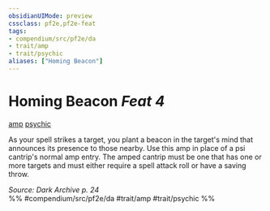 ```yaml
---
obsidianUIMode: preview
cssclass: pf2e,pf2e-feat
tags:
- compendium/src/pf2e/da
- trait/amp
- trait/psychic
aliases: ["Homing Beacon"]
---
```

# Homing Beacon  *Feat 4*  
[amp](../../rules/traits/amp-da.md)  [psychic](../../rules/traits/psychic-da.md)  


As your spell strikes a target, you plant a beacon in the target's mind that announces its presence to those nearby. Use this amp in place of a psi cantrip's normal amp entry. The amped cantrip must be one that has one or more targets and must either require a spell attack roll or have a saving throw.

*Source: Dark Archive p. 24*  
%% #compendium/src/pf2e/da #trait/amp #trait/psychic %%